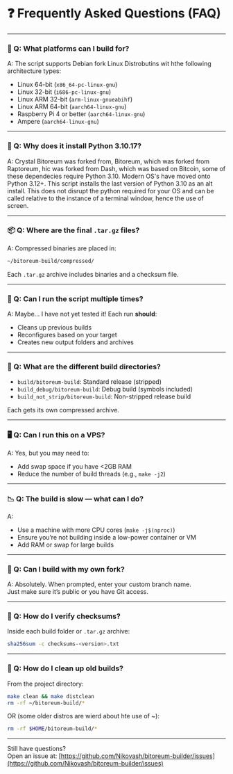 # ❓ Frequently Asked Questions (FAQ)

---

### 🔧 Q: What platforms can I build for?

A: The script supports Debian fork Linux Distrobutins wit hthe following architecture types:

- Linux 64-bit (`x86_64-pc-linux-gnu`)
- Linux 32-bit (`i686-pc-linux-gnu`)
- Linux ARM 32-bit (`arm-linux-gnueabihf`)
- Linux ARM 64-bit (`aarch64-linux-gnu`)
- Raspberry Pi 4 or better (`aarch64-linux-gnu`)
- Ampere (`aarch64-linux-gnu`)

---

### 🐍 Q: Why does it install Python 3.10.17?

A: Crystal Bitoreum was forked from, Bitoreum, which was forked from Raptoreum, hic was forked from Dash, which was based on Bitcoin, some of these dependecies require Python 3.10. Modern OS's have moved onto Python 3.12+. This script installs the last version of Python 3.10 as an alt install. This does not disrupt the python required for your OS and can be called relative to the instance of a terminal window, hence the use of screen.

---

### 📦 Q: Where are the final `.tar.gz` files?

A: Compressed binaries are placed in:

```bash
~/bitoreum-build/compressed/
```

Each `.tar.gz` archive includes binaries and a checksum file.

---

### 🔁 Q: Can I run the script multiple times?

A: Maybe... I have not yet tested it! Each run **should**:

- Cleans up previous builds
- Reconfigures based on your target
- Creates new output folders and archives

---

### 📁 Q: What are the different build directories?

- `build/bitoreum-build`: Standard release (stripped)
- `build_debug/bitoreum-build`: Debug build (symbols included)
- `build_not_strip/bitoreum-build`: Non-stripped release build

Each gets its own compressed archive.

---

### 🖥️ Q: Can I run this on a VPS?

A: Yes, but you may need to:

- Add swap space if you have <2GB RAM
- Reduce the number of build threads (e.g., `make -j2`)

---

### 📉 Q: The build is slow — what can I do?

A:

- Use a machine with more CPU cores (`make -j$(nproc)`)
- Ensure you’re not building inside a low-power container or VM
- Add RAM or swap for large builds

---

### 🔑 Q: Can I build with my own fork?

A: Absolutely. When prompted, enter your custom branch name.  
Just make sure it’s public or you have Git access.

---

### 📜 Q: How do I verify checksums?

Inside each build folder or `.tar.gz` archive:

```bash
sha256sum -c checksums-<version>.txt
```

---

### 🧼 Q: How do I clean up old builds?

From the project directory:

```bash
make clean && make distclean
rm -rf ~/bitoreum-build/*
```
OR (some older distros are wierd about hte use of ~):

```bash
rm -rf $HOME/bitoreum-build/*
```

---

Still have questions?  
Open an issue at: [https://github.com/Nikovash/bitoreum-builder/issues](https://github.com/Nikovash/bitoreum-builder/issues)
